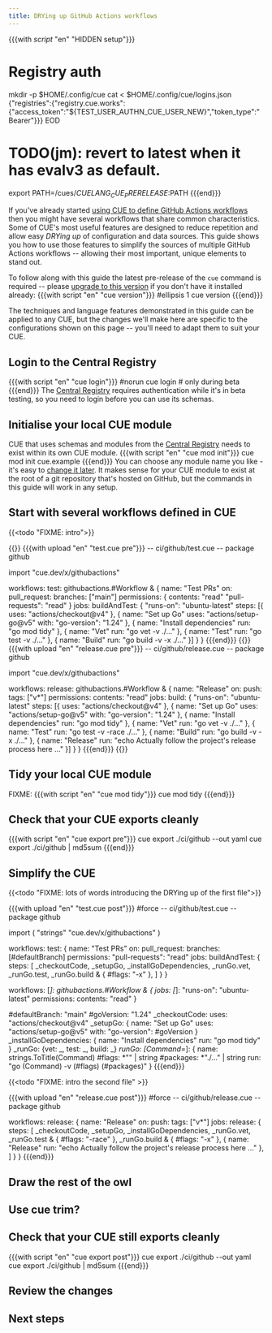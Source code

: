 ```yaml
---
title: DRYing up GitHub Actions workflows
---
```


{{{with _script_ "en" "HIDDEN setup"}}}
# Registry auth
mkdir -p $HOME/.config/cue
cat <<EOD > $HOME/.config/cue/logins.json
{"registries":{"registry.cue.works":{"access_token":"${TEST_USER_AUTHN_CUE_USER_NEW}","token_type":"Bearer"}}}
EOD

# TODO(jm): revert to latest when it has evalv3 as default.
export PATH=/cues/$CUELANG_CUE_PRERELEASE:$PATH
{{{end}}}

If you've already started
[using CUE to define GitHub Actions workflows]({{<relref"getting-started-with-github-actions-cue">}})
then you might have several workflows that share common characteristics.
Some of CUE's most useful features are designed to reduce repetition and allow
easy <dfn title="&quot;Don't Repeat Yourself&quot;">DRYing up</dfn>
of configuration and data sources.
This guide shows you how to use those features to simplify the sources of
multiple GitHub Actions workflows -- allowing their most important, unique
elements to stand out.

To follow along with this guide the latest pre-release of the `cue` command is
required -- please [upgrade to this version](/docs/installing-cue/) if you
don't have it installed already:
{{{with script "en" "cue version"}}}
#ellipsis 1
cue version
{{{end}}}

The techniques and language features demonstrated in this guide can be applied
to any CUE, but the changes we'll make here are specific to the configurations
shown on this page -- you'll need to adapt them to suit your CUE.

## Login to the Central Registry

{{{with script "en" "cue login"}}}
#norun
cue login # only during beta
{{{end}}}
The
[Central Registry](https://registry.cue.works)
requires authentication while it's in beta testing,
so you need to login before you can use its schemas.

## Initialise your local CUE module

CUE that uses schemas and modules from the
[Central Registry](https://registry.cue.works)
needs to exist within its own CUE module.
{{{with script "en" "cue mod init"}}}
cue mod init cue.example
{{{end}}}
You can choose any module name you like - it's easy to
[change it later](https://cuelang.org/docs/reference/command/cue-help-mod-rename/).
It makes sense for your CUE module to exist at the root of a git repository
that's hosted on GitHub, but the commands in this guide will work in any setup.

## Start with several workflows defined in CUE

{{<todo "FIXME: intro">}}

{{<columns>}}
{{{with upload "en" "test.cue pre"}}}
-- ci/github/test.cue --
package github

import "cue.dev/x/githubactions"

workflows: test: githubactions.#Workflow & {
	name: "Test PRs"
	on: pull_request: branches: ["main"]
	permissions: {
		contents:        "read"
		"pull-requests": "read"
	}
	jobs: buildAndTest: {
		"runs-on": "ubuntu-latest"
		steps: [{
			uses: "actions/checkout@v4"
		}, {
			name: "Set up Go"
			uses: "actions/setup-go@v5"
			with: "go-version": "1.24"
		}, {
			name: "Install dependencies"
			run:  "go mod tidy"
		}, {
			name: "Vet"
			run:  "go vet -v ./..."
		}, {
			name: "Test"
			run:  "go test -v ./..."
		}, {
			name: "Build"
			run:  "go build -v -x ./..."
		}]
	}
}
{{{end}}}
{{<columns-separator>}}
{{{with upload "en" "release.cue pre"}}}
-- ci/github/release.cue --
package github

import "cue.dev/x/githubactions"

workflows: release: githubactions.#Workflow & {
	name: "Release"
	on: push: tags: ["v*"]
	permissions: contents: "read"
	jobs: build: {
		"runs-on": "ubuntu-latest"
		steps: [{
			uses: "actions/checkout@v4"
		}, {
			name: "Set up Go"
			uses: "actions/setup-go@v5"
			with: "go-version": "1.24"
		}, {
			name: "Install dependencies"
			run:  "go mod tidy"
		}, {
			name: "Vet"
			run:  "go vet -v ./..."
		}, {
			name: "Test"
			run:  "go test -v -race ./..."
		}, {
			name: "Build"
			run:  "go build -v -x ./..."
		}, {
			name: "Release"
			run:  "echo Actually follow the project's release process here ..."
		}]
	}
}
{{{end}}}
{{</columns>}}

## Tidy your local CUE module

FIXME:
{{{with script "en" "cue mod tidy"}}}
cue mod tidy
{{{end}}}

## Check that your CUE exports cleanly

{{{with script "en" "cue export pre"}}}
cue export ./ci/github --out yaml
cue export ./ci/github | md5sum
{{{end}}}

## Simplify the CUE

{{<todo "FIXME: lots of words introducing the DRYing up of the first file">}}

{{{with upload "en" "test.cue post"}}}
#force
-- ci/github/test.cue --
package github

import (
	"strings"
	"cue.dev/x/githubactions"
)

workflows: test: {
	name: "Test PRs"
	on: pull_request: branches: [#defaultBranch]
	permissions: "pull-requests": "read"
	jobs: buildAndTest: {
		steps: [
			_checkoutCode,
			_setupGo,
			_installGoDependencies,
			_runGo.vet,
			_runGo.test,
			_runGo.build & {
				#flags: "-x"
			},
		]
	}
}

workflows: [_]: githubactions.#Workflow & {
	jobs: [_]: "runs-on": "ubuntu-latest"
	permissions: contents: "read"
}

#defaultBranch: "main"
#goVersion:     "1.24"
_checkoutCode: uses: "actions/checkout@v4"
_setupGo: {
	name: "Set up Go"
	uses: "actions/setup-go@v5"
	with: "go-version": #goVersion
}
_installGoDependencies: {
	name: "Install dependencies"
	run:  "go mod tidy"
}
_runGo: {vet: _, test: _, build: _}
_runGo: [Command=_]: {
	name:      strings.ToTitle(Command)
	#flags:    *"" | string
	#packages: *"./..." | string
	run:       "go \(Command) -v \(#flags) \(#packages)"
}
{{{end}}}

{{<todo "FIXME: intro the second file" >}}

{{{with upload "en" "release.cue post"}}}
#force
-- ci/github/release.cue --
package github

workflows: release: {
	name: "Release"
	on: push: tags: ["v*"]
	jobs: release: {
		steps: [
			_checkoutCode,
			_setupGo,
			_installGoDependencies,
			_runGo.vet,
			_runGo.test & {
				#flags: "-race"
			},
			_runGo.build & {
				#flags: "-x"
			},
			{
				name: "Release"
				run:  "echo Actually follow the project's release process here ..."
			},
		]
	}
}
{{{end}}}

## Draw the rest of the owl
## Use cue trim?
## Check that your CUE still exports cleanly

{{{with script "en" "cue export post"}}}
cue export ./ci/github --out yaml
cue export ./ci/github | md5sum
{{{end}}}

## Review the changes
## Next steps
